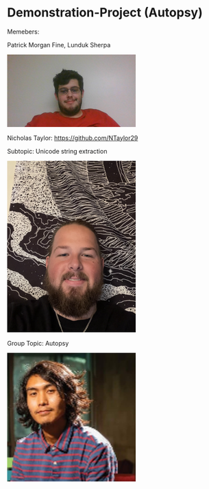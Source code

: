 # Demonstration-Project (Autopsy)
Memebers:

Patrick Morgan Fine, Lunduk Sherpa

<img src = "https://github.com/Patrick-crtl/Demonstration-Project/blob/main/Pictures/PicPatrick.jpg" width= "300">

Nicholas Taylor: https://github.com/NTaylor29

Subtopic: Unicode string extraction

<img src = "https://github.com/Patrick-crtl/Demonstration-Project/blob/main/Pictures/NickPicture.JPG" width= "300">

Group Topic: Autopsy

<img src = "https://github.com/Patrick-crtl/Demonstration-Project/blob/main/Pictures/profile.JPG" width= "300">

